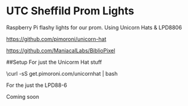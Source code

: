 # UTC Sheffild Prom Lights
Raspberry Pi flashy lights for our prom. Using Unicorn Hats &amp; LPD8806

https://github.com/pimoroni/unicorn-hat

https://github.com/ManiacalLabs/BiblioPixel

##Setup
For just the Unicorm Hat stuff

  \curl -sS get.pimoroni.com/unicornhat | bash
  
For the just the LPD88-6

  Coming soon
  
  
